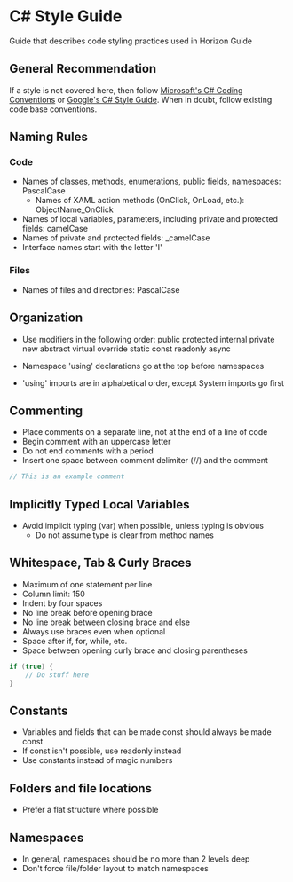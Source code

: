 # C# Style Guide

Guide that describes code styling practices used in Horizon Guide

## General Recommendation

If a style is not covered here, then follow [Microsoft's C# Coding Conventions](https://docs.microsoft.com/en-us/dotnet/csharp/fundamentals/coding-style/coding-conventions) or [Google's C# Style Guide](https://google.github.io/styleguide/csharp-style.html). When in doubt, follow existing code base conventions.

## Naming Rules

### Code

- Names of classes, methods, enumerations, public fields, namespaces: PascalCase
  - Names of XAML action methods (OnClick, OnLoad, etc.): ObjectName_OnClick
- Names of local variables, parameters, including private and protected fields: camelCase
- Names of private and protected fields: _camelCase
- Interface names start with the letter 'I'

### Files

- Names of files and directories: PascalCase

## Organization

- Use modifiers in the following order: public protected internal private new abstract virtual override static const readonly  async

- Namespace 'using' declarations go at the top before namespaces

- 'using' imports are in alphabetical order, except System imports go first

## Commenting

- Place comments on a separate line, not at the end of a line of code
- Begin comment with an uppercase letter
- Do not end comments with a period
- Insert one space between comment delimiter (//) and the comment

```c#
// This is an example comment
```

## Implicitly Typed Local Variables

- Avoid implicit typing (var) when possible, unless typing is obvious
  - Do not assume type is clear from method names

## Whitespace, Tab & Curly Braces

- Maximum of one statement per line
- Column limit: 150
- Indent by four spaces
- No line break before opening brace
- No line break between closing brace and else
- Always use braces even when optional
- Space after if, for, while, etc.
- Space between opening curly brace and closing parentheses

```c#
if (true) {
    // Do stuff here
}
```

## Constants

- Variables and fields that can be made const should always be made const
- If const isn't possible, use readonly instead
- Use constants instead of magic numbers

## Folders and file locations

- Prefer a flat structure where possible

## Namespaces

- In general, namespaces should be no more than 2 levels deep
- Don't force file/folder layout to match namespaces
